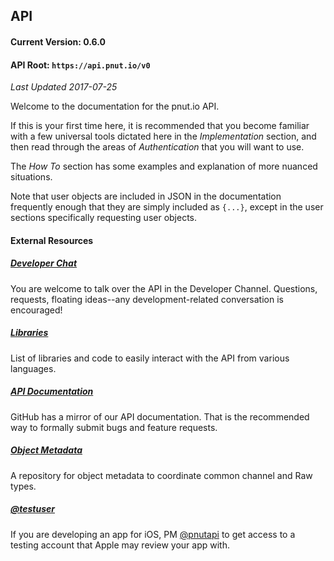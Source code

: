 ## API

#### Current Version: 0.6.0
#### API Root: `https://api.pnut.io/v0`

*Last Updated 2017-07-25*

Welcome to the documentation for the pnut.io API.

If this is your first time here, it is recommended that you become familiar with a few universal tools dictated here in the *Implementation* section, and then read through the areas of *Authentication* that you will want to use.

The *How To* section has some examples and explanation of more nuanced situations.

Note that user objects are included in JSON in the documentation frequently enough that they are simply included as `{...}`, except in the user sections specifically requesting user objects.



#### External Resources

##### [Developer Chat](https://patter.chat/room.html?channel=18)

You are welcome to talk over the API in the Developer Channel. Questions, requests, floating ideas--any development-related conversation is encouraged!


##### [Libraries](libraries)

List of libraries and code to easily interact with the API from various languages.


##### [API Documentation](https://github.com/pnut-api/api-spec)

GitHub has a mirror of our API documentation. That is the recommended way to formally submit bugs and feature requests.


##### [Object Metadata](https://github.com/pnut-api/object-metadata)

A repository for object metadata to coordinate common channel and Raw types.


##### [@testuser](https://pnut.io/@testuser)

If you are developing an app for iOS, PM [@pnutapi](https://pnut.io/@pnutapi) to get access to a testing account that Apple may review your app with.